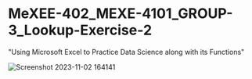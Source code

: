 # MeXEE-402_MEXE-4101_GROUP-3_Lookup-Exercise-2
"Using Microsoft Excel to Practice Data Science along with its Functions"

![Screenshot 2023-11-02 164141](https://github.com/ROXAS-NA/MeXEE-402_MEXE-4101_GROUP-3_Lookup-Exercise-2/assets/143602214/28da3d62-5e4d-4310-97d2-4672e9e30eca)


